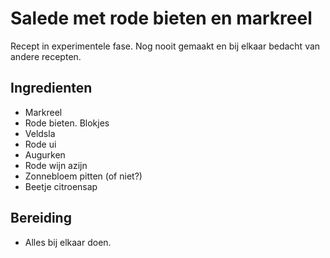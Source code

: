 # Salede met rode bieten en markreel

Recept in experimentele fase. Nog nooit gemaakt en bij elkaar bedacht van andere recepten.

## Ingredienten

* Markreel
* Rode bieten. Blokjes
* Veldsla
* Rode ui
* Augurken
* Rode wijn azijn
* Zonnebloem pitten (of niet?)
* Beetje citroensap

## Bereiding

* Alles bij elkaar doen.
